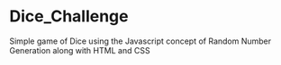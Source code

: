 # Dice_Challenge
Simple game of Dice using the Javascript concept of Random Number Generation along with HTML and CSS
